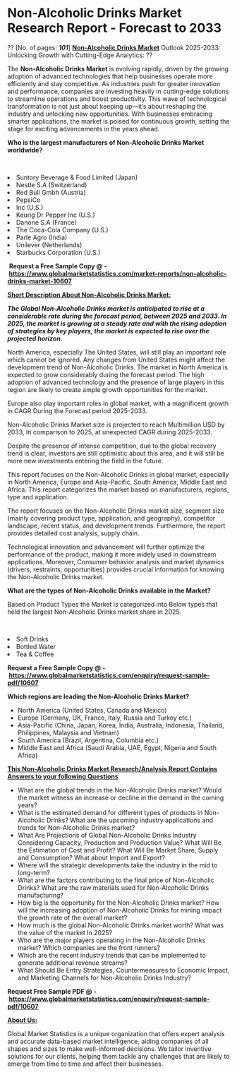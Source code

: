 <H1>Non-Alcoholic Drinks Market Research Report - Forecast to 2033</H1><p>?? [No. of pages:&nbsp;<strong><em>101</em></strong>]&nbsp;<strong><a href="https://www.globalmarketstatistics.com/market-reports/non-alcoholic-drinks-market-10607">Non-Alcoholic Drinks&nbsp;Market</a></strong>&nbsp;Outlook 2025-2033: Unlocking Growth with Cutting-Edge Analytics: ??</p><p>The <strong>Non-Alcoholic Drinks Market</strong> is evolving rapidly, driven by the growing adoption of advanced technologies that help businesses operate more efficiently and stay competitive. As industries push for greater innovation and performance, companies are investing heavily in cutting-edge solutions to streamline operations and boost productivity. This wave of technological transformation is not just about keeping up&mdash;it&rsquo;s about reshaping the industry and unlocking new opportunities. With businesses embracing smarter applications, the market is poised for continuous growth, setting the stage for exciting advancements in the years ahead.</p><p><strong>Who is the largest manufacturers of Non-Alcoholic Drinks Market worldwide?</strong></p><p>&nbsp;<li>Suntory Beverage & Food Limited (Japan)<li> Nestle S.A (Switzerland)<li> Red Bull Gmbh (Austria)<li> PepsiCo<li> Inc (U.S.)<li> Keurig Dr Pepper Inc (U.S.)<li> Danone S.A (France)<li> The Coca-Cola Company (U.S.)<li> Parle Agro (India)<li> Unilever (Netherlands)<li> Starbucks Corporation (U.S.)</p><p>&nbsp;<strong>Request a Free Sample Copy @ -&nbsp;<a href="https://www.globalmarketstatistics.com/market-reports/non-alcoholic-drinks-market-10607">https://www.globalmarketstatistics.com/market-reports/non-alcoholic-drinks-market-10607</a></strong></p><p><strong><u>Short Description About Non-Alcoholic Drinks Market:</u></strong></p><p><strong><em>The Global Non-Alcoholic Drinks market is anticipated to rise at a considerable rate during the forecast period, between 2025 and 2033. In 2025, the market is growing at a steady rate and with the rising adoption of strategies by key players, the market is expected to rise over the projected horizon.</em></strong></p><p>North America, especially The United States, will still play an important role which cannot be ignored. Any changes from United States might affect the development trend of Non-Alcoholic Drinks. The market in North America is expected to grow considerably during the forecast period. The high adoption of advanced technology and the presence of large players in this region are likely to create ample growth opportunities for the market.</p><p>Europe also play important roles in global market, with a magnificent growth in CAGR During the Forecast period 2025-2033.</p><p>Non-Alcoholic Drinks Market size is projected to reach Multimillion USD by 2033, In comparison to 2025, at unexpected CAGR during 2025-2033.</p><p>Despite the presence of intense competition, due to the global recovery trend is clear, investors are still optimistic about this area, and it will still be more new investments entering the field in the future.</p><p>This report focuses on the Non-Alcoholic Drinks in global market, especially in North America, Europe and Asia-Pacific, South America, Middle East and Africa. This report categorizes the market based on manufacturers, regions, type and application.</p><p>The report focuses on the Non-Alcoholic Drinks market size, segment size (mainly covering product type, application, and geography), competitor landscape, recent status, and development trends. Furthermore, the report provides detailed cost analysis, supply chain.</p><p>Technological innovation and advancement will further optimize the performance of the product, making it more widely used in downstream applications. Moreover, Consumer behavior analysis and market dynamics (drivers, restraints, opportunities) provides crucial information for knowing the Non-Alcoholic Drinks market.</p><p><strong>What are the types of Non-Alcoholic Drinks available in the Market?</strong></p><p>Based on Product Types the Market is categorized into Below types that held the largest Non-Alcoholic Drinks market share in 2025.</p><p>&nbsp;<li>Soft Drinks<li> Bottled Water<li> Tea & Coffee&nbsp;</p><p><strong>Request a Free Sample Copy @ -&nbsp;<a href="https://www.globalmarketstatistics.com/enquiry/request-sample-pdf/10607">https://www.globalmarketstatistics.com/enquiry/request-sample-pdf/10607</a></strong></p><p><strong>Which regions are leading the Non-Alcoholic Drinks Market?</strong></p><ul><li>North America (United States, Canada and Mexico)</li><li>Europe (Germany, UK, France, Italy, Russia and Turkey etc.)</li><li>Asia-Pacific (China, Japan, Korea, India, Australia, Indonesia, Thailand, Philippines, Malaysia and Vietnam)</li><li>South America (Brazil, Argentina, Columbia etc.)</li><li>Middle East and Africa (Saudi Arabia, UAE, Egypt, Nigeria and South Africa)</li></ul><p><strong><u>This Non-Alcoholic Drinks Market Research/Analysis Report Contains Answers to your following Questions</u></strong></p><ul><li>What are the global trends in the Non-Alcoholic Drinks market? Would the market witness an increase or decline in the demand in the coming years?</li><li>What is the estimated demand for different types of products in Non-Alcoholic Drinks? What are the upcoming industry applications and trends for Non-Alcoholic Drinks market?</li><li>What Are Projections of Global Non-Alcoholic Drinks Industry Considering Capacity, Production and Production Value? What Will Be the Estimation of Cost and Profit? What Will Be Market Share, Supply and Consumption? What about Import and Export?</li><li>Where will the strategic developments take the industry in the mid to long-term?</li><li>What are the factors contributing to the final price of Non-Alcoholic Drinks? What are the raw materials used for Non-Alcoholic Drinks manufacturing?</li><li>How big is the opportunity for the Non-Alcoholic Drinks market? How will the increasing adoption of Non-Alcoholic Drinks for mining impact the growth rate of the overall market?</li><li>How much is the global Non-Alcoholic Drinks market worth? What was the value of the market In 2025?</li><li>Who are the major players operating in the Non-Alcoholic Drinks market? Which companies are the front runners?</li><li>Which are the recent industry trends that can be implemented to generate additional revenue streams?</li><li>What Should Be Entry Strategies, Countermeasures to Economic Impact, and Marketing Channels for Non-Alcoholic Drinks Industry?</li></ul><p><strong>Request Free Sample PDF @ -&nbsp;<a href="https://www.globalmarketstatistics.com/enquiry/request-sample-pdf/10607">https://www.globalmarketstatistics.com/enquiry/request-sample-pdf/10607</a></strong></p><p><strong><u>About Us:</u></strong></p><p>Global Market Statistics&nbsp;is a unique organization that offers expert analysis and accurate data-based market intelligence, aiding companies of all shapes and sizes to make well-informed decisions. We tailor inventive solutions for our clients, helping them tackle any challenges that are likely to emerge from time to time and affect their businesses.</p>

